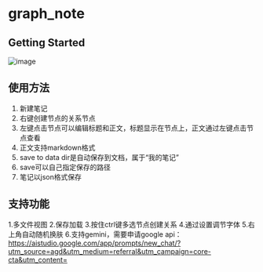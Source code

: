 # graph_note

## Getting Started

![image](https://github.com/MachineL102/graph_node/assets/55221695/ecaa5680-84f2-4587-a1c8-6291f5b6e0d6)

## 使用方法
1. 新建笔记
2. 右键创建节点的关系节点
3. 左键点击节点可以编辑标题和正文，标题显示在节点上，正文通过左键点击节点查看
4. 正文支持markdown格式
5. save to data dir是自动保存到文档，属于“我的笔记”
6. save可以自己指定保存的路径
7. 笔记以json格式保存

## 支持功能
1.多文件视图
2.保存加载
3.按住ctrl键多选节点创建关系
4.通过设置调节字体
5.右上角自动随机换肤
6.支持gemini，需要申请google api：https://aistudio.google.com/app/prompts/new_chat/?utm_source=agd&utm_medium=referral&utm_campaign=core-cta&utm_content=
